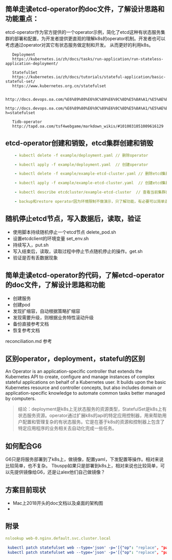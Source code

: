 ## 简单走读etcd-operator的doc文件，了解设计思路和功能重点：
etcd-operator作为官方提供的一个operator示例，简化了etcd这种有状态服务集群的部署和配置，为开发者提供更直观的理解k8s的operator机制。开发者也可以考虑通过operator对其它有状态服务做定制和开发。
从而更好的利用k8s。
 ```http   
    Deployment
    https://kubernetes.io/zh/docs/tasks/run-application/run-stateless-application-deployment/

    StatefulSet
    https://kubernetes.io/zh/docs/tutorials/stateful-application/basic-stateful-set/
    https://www.kubernetes.org.cn/statefulset

    http://docs.devops.oa.com/%E6%89%80%E6%9C%89%E6%9C%8D%E5%8A%A1/%E5%AE%B9%E5%99%A8%E6%9C%8D%E5%8A%A1/kubernetes%E8%A7%A3%E5%86%B3%E6%96%B9%E6%A1%88/statefulset%E8%AF%B4%E6%98%8E%E6%96%87%E6%A1%A3.html
    http://docs.devops.oa.com/%E6%89%80%E6%9C%89%E6%9C%8D%E5%8A%A1/%E5%AE%B9%E5%99%A8%E6%9C%8D%E5%8A%A1/kubernetes%E8%A7%A3%E5%86%B3%E6%96%B9%E6%A1%88/%E5%90%83%E8%B1%86%E5%B0%8F%E6%B8%B8%E6%88%8F%E6%A1%88%E4%BE%8B.html?h=statefulset

    Tidb-operator
    http://tapd.oa.com/tsf4webgame/markdown_wikis/#1010031051009616129
```
## etcd-operator创建和销毁，etcd集群创建和销毁
```yaml
    - kubectl delete -f example/deployment.yaml // 删除operator

    - kubectl apply -f example/deployment.yaml  // 创建operator

    - kubectl delete -f example/example-etcd-cluster.yaml // 删除etcd集群

    - kubectl apply -f example/example-etcd-cluster.yaml  // 创建etcd集群

    - kubectl describe etcdcluster/example-etcd-cluster  // 查看当前集群的状态

    - backup和restore operator因为环境限制不做演示，只了解功能，有必要可以简单走读下代码
```
## 随机停止etcd节点，写入数据后，读取，验证
- 使用脚本持续随机停止一个etcd节点 delete_pod.sh 
- 设置etcdclient的环境变量 set_env.sh  
- 持续写入，put.sh
- 写入结束后，读取，读取过程中停止节点随机停止的操作。get.sh
- 验证是否有丢数据现象

## 简单走读etcd-operator的代码，了解etcd-operator的doc文件，了解设计思路和功能

- 创建服务
- 创建pod
- 发现扩缩容，自动根据策略扩缩容 
- 发现需要升级，则根据业务特性滚动升级
- 备份直接参考文档
- 恢复参考文档

reconciliation.md 参考

## 区别operator，deployment，stateful的区别
An Operator is an application-specific controller that extends the Kubernetes API to create, configure and manage instances of complex stateful applications on behalf of 
a Kubernetes user. It builds upon the basic Kubernetes resource and controller concepts, but also includes domain or application-specific knowledge to automate common tasks
better managed by computers.


> 结论：deployment是k8s上无状态服务的资源类型，StatefulSet是k8s上有状态服务资源。operator通过扩展k8s的api的特定应用控制器，用来帮助用户配置和管理复杂的有状态服务。它是在基于k8s的资源和控制器上包含了特定应用程序的业务相关去自动化完成一些任务。

## 如何配合G6
G6只是将服务部署到了k8s上，做镜像，配置yaml，下发配置等操作。相对来说比较简单，也不复杂。
Tbuspp如果只是部署到k8s上，相对来说也比较简单，可以先提供镜像给G6，还是让alex他们自己做镜像？
   
## 方案目前现状
   - Mac上2018开头的doc文档以及桌面的架构图
   - 


## 附录
```yaml
nslookup web-0.nginx.default.svc.cluster.local

 kubectl patch statefulset web --type='json' -p='[{"op": "replace", "path": "/spec/template/spec/containers/0/image", "value":"bk.artifactory.oa.com:8443/paas/tk/nginx:1.17.3"}]'
 kubectl patch statefulset web --type='json' -p='[{"op": "replace", "path": "/spec/template/spec/containers/0/image", "value":"bk.artifactory.oa.com:8443/paas/tk/nginx:latest"}]'

 
 ```